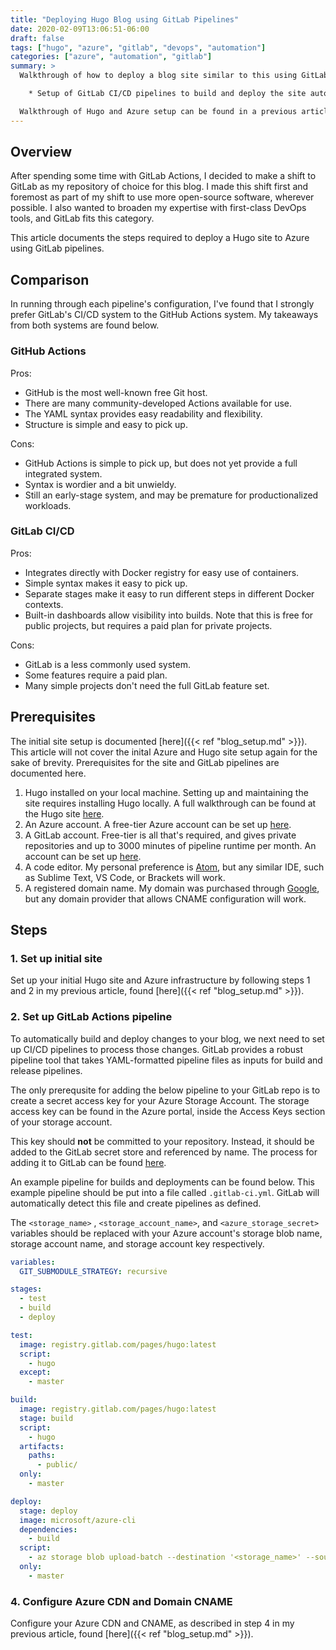 ```yaml
---
title: "Deploying Hugo Blog using GitLab Pipelines"
date: 2020-02-09T13:06:51-06:00
draft: false
tags: ["hugo", "azure", "gitlab", "devops", "automation"]
categories: ["azure", "automation", "gitlab"]
summary: >
  Walkthrough of how to deploy a blog site similar to this using GitLab.  The walkthrough covers:

    * Setup of GitLab CI/CD pipelines to build and deploy the site automatically on a code push.

  Walkthrough of Hugo and Azure setup can be found in a previous article.
---
```


## Overview

After spending some time with GitLab Actions, I decided to make a shift to GitLab as my repository of choice for this blog.  I made this shift first and foremost as part of my shift to use more open-source software, wherever possible.  I also wanted to broaden my expertise with first-class DevOps tools, and GitLab fits this category.

This article documents the steps required to deploy a Hugo site to Azure using GitLab pipelines.

## Comparison

In running through each pipeline's configuration, I've found that I strongly prefer GitLab's CI/CD system to the GitHub Actions system.  My takeaways from both systems are found below.

### GitHub Actions

Pros:
  - GitHub is the most well-known free Git host.
  - There are many community-developed Actions available for use.
  - The YAML syntax provides easy readability and flexibility.
  - Structure is simple and easy to pick up.

Cons:
  - GitHub Actions is simple to pick up, but does not yet provide a full integrated system.
  - Syntax is wordier and a bit unwieldy.
  - Still an early-stage system, and may be premature for productionalized workloads.

### GitLab CI/CD

Pros:
  - Integrates directly with Docker registry for easy use of containers.
  - Simple syntax makes it easy to pick up.
  - Separate stages make it easy to run different steps in different Docker contexts.
  - Built-in dashboards allow visibility into builds.  Note that this is free for public projects, but requires a paid plan for private projects.

Cons:
  - GitLab is a less commonly used system.
  - Some features require a paid plan.
  - Many simple projects don't need the full GitLab feature set.

## Prerequisites

The initial site setup is documented [here]({{< ref "blog_setup.md" >}}).  This article will not cover the inital Azure and Hugo site setup again for the sake of brevity.  Prerequisites for the site and GitLab pipelines are documented here.

1. Hugo installed on your local machine. Setting up and maintaining the site requires installing Hugo locally.  A full walkthrough can be found at the Hugo site [here](https://gohugo.io/getting-started/installing/).
2. An Azure account.  A free-tier Azure account can be set up [here](https://azure.microsoft.com/en-us/free/).
3. A GitLab account.  Free-tier is all that's required, and gives private repositories and up to 3000 minutes of pipeline runtime per month.  An account can be set up [here](https://gitlab.com/).
3. A code editor.  My personal preference is [Atom](https://atom.io/), but any similar IDE, such as Sublime Text, VS Code, or Brackets will work.
4. A registered domain name.  My domain was purchased through [Google](https://domains.google.com/m/registrar?nfg), but any domain provider that allows CNAME configuration will work.

## Steps

### 1. Set up initial site

Set up your initial Hugo site and Azure infrastructure by following steps 1 and 2 in my previous article, found [here]({{< ref "blog_setup.md" >}}).

### 2. Set up GitLab Actions pipeline

To automatically build and deploy changes to your blog, we next need to set up CI/CD pipelines to process those changes.  GitLab provides a robust pipeline tool that takes YAML-formatted pipeline files as inputs for build and release pipelines.

The only prerequsite for adding the below pipeline to your GitLab repo is to create a secret access key for your Azure Storage Account.  The storage access key can be found in the Azure portal, inside the Access Keys section of your storage account.

This key should __not__ be committed to your repository.  Instead, it should be added to the GitLab secret store and referenced by name.  The process for adding it to GitLab can be found [here](https://docs.gitlab.com/ee/ci/variables/#via-the-ui).

An example pipeline for builds and deployments can be found below.  This example pipeline should be put into a file called `.gitlab-ci.yml`.  GitLab will automatically detect this file and create pipelines as defined.

The `<storage_name>` , `<storage_account_name>`, and `<azure_storage_secret>` variables should be replaced with your Azure account's storage blob name, storage account name, and storage account key respectively.

```yaml
variables:
  GIT_SUBMODULE_STRATEGY: recursive

stages:
  - test
  - build
  - deploy

test:
  image: registry.gitlab.com/pages/hugo:latest
  script:
    - hugo
  except:
    - master

build:
  image: registry.gitlab.com/pages/hugo:latest
  stage: build
  script:
    - hugo
  artifacts:
    paths:
      - public/
  only:
    - master

deploy:
  stage: deploy
  image: microsoft/azure-cli
  dependencies:
    - build
  script:
    - az storage blob upload-batch --destination '<storage_name>' --source public/ --account-name <storage_account_name> --account-key <azure_storage_secret>
  only:
    - master
```
### 4. Configure Azure CDN and Domain CNAME

Configure your Azure CDN and CNAME, as described in step 4 in my previous article, found [here]({{< ref "blog_setup.md" >}}).
